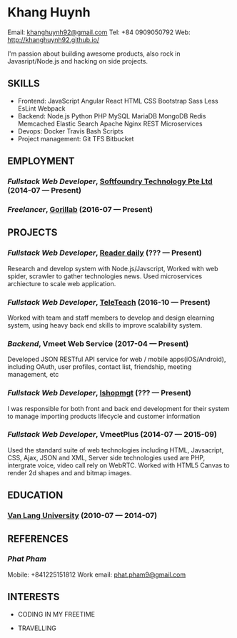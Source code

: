 Khang Huynh
============
Email: khanghuynh92@gmail.com
Tel: +84 0909050792
Web: http://khanghuynh92.github.io/

I'm passion about building awesome products, also rock in Javasript/Node.js and hacking on side projects.

## SKILLS

  - Frontend: JavaScript Angular React HTML CSS Bootstrap Sass Less EsLint Webpack
  - Backend: Node.js Python PHP MySQL MariaDB MongoDB Redis Memcached Elastic Search Apache Nginx REST Microservices
  - Devops: Docker Travis Bash Scripts
  - Project management: Git TFS Bitbucket

## EMPLOYMENT

### *Fullstack Web Developer*, [Softfoundry Technology Pte Ltd](http://www.softfoundry.com) (2014-07 — Present)



### *Freelancer*, [Gorillab](https://gorillab.co/) (2016-07 — Present)




## PROJECTS

### *Fullstack Web Developer*, [Reader daily](https://github.com/gorillab/reader) (??? — Present)


Research and develop system with Node.js/Javscript, Worked with web spider, scrawler to gather technologies news. Used microservices archiecture to scale web application.

### *Fullstack Web Developer*, [TeleTeach](http://teleteach.sfvmeet.com:5000) (2016-10 — Present)


Worked with team and staff members to develop and design elearning system, using heavy back end skills to improve scalability system.

### *Backend*, Vmeet Web Service (2017-04 — Present)


Developed JSON RESTful API service for web / mobile apps(iOS/Android), including OAuth, user profiles, contact list, friendship, meeting management, etc

### *Fullstack Web Developer*, [Ishopmgt](http://ishopmgt.gorillab.co) (??? — Present)


I was responsible for both front and back end development for their system to manage importing products lifecycle and customer information

### *Fullstack Web Developer*, VmeetPlus (2014-07 — 2015-09)


Used the standard suite of web technologies including HTML, Javsacript, CSS, Ajax, JSON and XML, Server side technologies used are PHP, intergrate voice, video call rely on WebRTC. Worked with HTML5 Canvas to render 2d shapes and and bitmap images.



## EDUCATION

### [Van Lang University](http://www.vanlanguni.edu.vn/) (2010-07 — 2014-07)












## REFERENCES

### *Phat Pham*
Mobile: +841225151812
Work email: phat.pham9@gmail.com


## INTERESTS

- CODING IN MY FREETIME

- TRAVELLING
